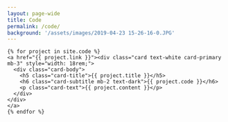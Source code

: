 ```yaml
---
layout: page-wide
title: Code
permalink: /code/
background: '/assets/images/2019-04-23 15-26-16-0.JPG'
---
```


<div class="card-columns">

    {% for project in site.code %}
    <a href="{{ project.link }}"><div class="card text-white card-primary mb-3" style="width: 18rem;">
	  <div class="card-body">
	    <h5 class="card-title">{{ project.title }}</h5>
	    <h6 class="card-subtitle mb-2 text-dark">{{ project.code }}</h6>
	    <p class="card-text">{{ project.content }}</p>
	  </div>
	</div>
	</a>
	{% endfor %}

</div>